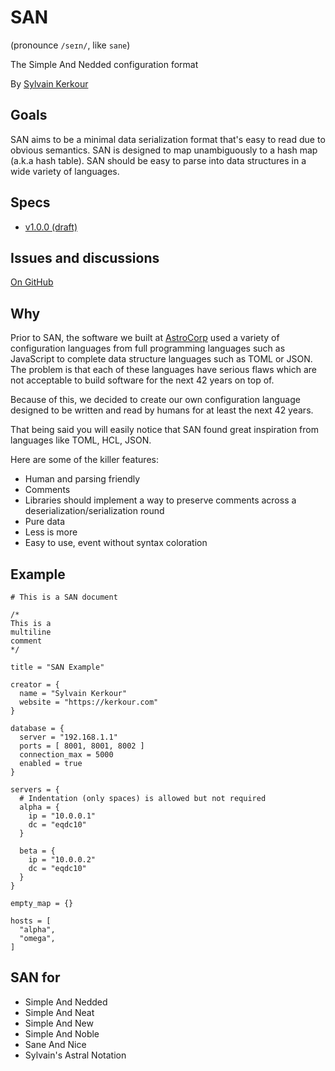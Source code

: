 # SAN

(pronounce `/seɪn/`, like `sane`)

The Simple And Nedded configuration format

By <a href="https://kerkour.com" target="_blank" rel="noopener noreferrer">Sylvain Kerkour</a>

## Goals

SAN aims to be a minimal data serialization format that's easy to read due to obvious semantics.
SAN is designed to map unambiguously to a hash map (a.k.a hash table).
SAN should be easy to parse into data structures in a wide variety of languages.



## Specs

* [v1.0.0 (draft)](versions/v1.0.0)



## Issues and discussions

<a href="https://github.com/astrocorp42/san/issues" target="_blank" rel="noopener noreferrer">On GitHub</a>


## Why

Prior to SAN, the software we built at [AstroCorp](https://astrocorp.net) used a variety of
configuration languages from full programming languages such as JavaScript to complete data structure
languages such as TOML or JSON. The problem is that each of these languages have serious flaws which are
not acceptable to build software for the next 42 years on top of.

Because of this, we decided to create our own configuration language designed to be written and read
by humans for at least the next 42 years.

That being said you will easily notice that SAN found great inspiration from languages like TOML,
HCL, JSON.

Here are some of the killer features:

* Human and parsing friendly
* Comments
* Libraries should implement a way to preserve comments across a deserialization/serialization round
* Pure data
* Less is more
* Easy to use, event without syntax coloration



## Example

```san
# This is a SAN document

/*
This is a
multiline
comment
*/

title = "SAN Example"

creator = {
  name = "Sylvain Kerkour"
  website = "https://kerkour.com"
}

database = {
  server = "192.168.1.1"
  ports = [ 8001, 8001, 8002 ]
  connection_max = 5000
  enabled = true
}

servers = {
  # Indentation (only spaces) is allowed but not required
  alpha = {
    ip = "10.0.0.1"
    dc = "eqdc10"
  }

  beta = {
    ip = "10.0.0.2"
    dc = "eqdc10"
  }
}

empty_map = {}

hosts = [
  "alpha",
  "omega",
]
```

## SAN for

* Simple And Nedded
* Simple And Neat
* Simple And New
* Simple And Noble
* Sane And Nice
* Sylvain's Astral Notation
